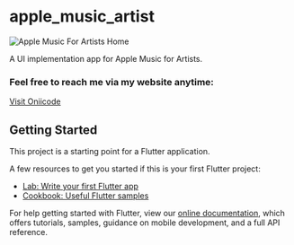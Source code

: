 # apple_music_artist

![Apple Music For Artists Home](https://oniicode.netlify.app/images/works/applemusic.jpg)

A UI implementation app for Apple Music for Artists.

### Feel free to reach me via my website anytime:
[Visit Oniicode](https://oniicode.netlify.app/)

## Getting Started

This project is a starting point for a Flutter application.

A few resources to get you started if this is your first Flutter project:

- [Lab: Write your first Flutter app](https://flutter.dev/docs/get-started/codelab)
- [Cookbook: Useful Flutter samples](https://flutter.dev/docs/cookbook)

For help getting started with Flutter, view our
[online documentation](https://flutter.dev/docs), which offers tutorials,
samples, guidance on mobile development, and a full API reference.
